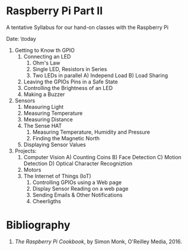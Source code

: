 # Raspberry Pi Part II
A tentative Syllabus for our hand-on classes with the Raspberry Pi

Date: \today

1. Getting to Know th GPIO
     1. Connecting an LED
          1. Ohm's Law
          2. Single LED, Resistors in Series
          3. Two LEDs in parallel
             A) Independ Load
             B) Load Sharing
     2. Leaving the GPIOs Pins in a Safe State
     3. Controlling the Brightness of an LED
     4. Making a Buzzer
2. Sensors
     1. Measuring Light
     2. Measuring Temperature
     3. Measuring Distance
     4. The Sense HAT 
          1. Measuring Temperature, Humidity and Pressure 
          2. Finding the Magnetic North
     5. Displaying Sensor Values
10. Projects:
      1. Computer Vision
           A) Counting Coins
           B) Face Detection
           C) Motion Detection
           D) Optical Character Recogniztion
      2. Motors
      3. The Internet of Things (IoT)
           1. Controlling GPIOs using a Web page
           2. Display Sensor Reading on a web page
           3. Sending Emails & Other Notifications
           4. Cheerligths
  
# Bibliography

1. *The Raspberry Pi Cookbook*, by Simon Monk, O'Reilley Media, 2016. 
